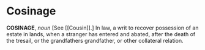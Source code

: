 # Cosinage

**COSINAGE**, _noun_ \[See [[Cousin]].\] In law, a writ to recover possession of an estate in lands, when a stranger has entered and abated, after the death of the tresail, or the grandfathers grandfather, or other collateral relation.